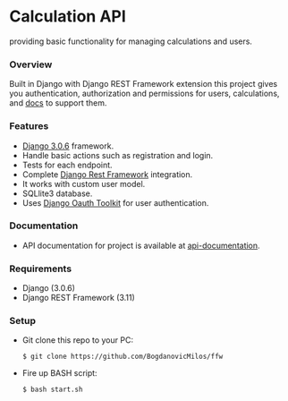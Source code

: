 # Calculation API
 providing basic functionality for managing calculations and users.
 
 
### Overview
Built in Django with Django REST Framework extension this project gives you authentication, authorization and permissions for
users, calculations, and [docs](#documentation) to support them.


### Features
* [Django 3.0.6](https://django.readthedocs.io/en/stable/contents.html) framework.
* Handle basic actions such as registration and login.
* Tests for each endpoint.
* Complete [Django Rest Framework](https://www.django-rest-framework.org/) integration.
* It works with custom user model.
* SQLlite3 database.
* Uses [Django Oauth Toolkit](https://django-oauth-toolkit.readthedocs.io/en/latest/) for user authentication.


### Documentation
* API documentation for project is available at [api-documentation](http://127.0.0.1:6767/api/redoc/).


### Requirements
* Django (3.0.6)
* Django REST Framework (3.11)


### Setup

* Git clone this repo to your PC:
    ```
    $ git clone https://github.com/BogdanovicMilos/ffw
    ```
    
* Fire up BASH script:
    ```
    $ bash start.sh
    ```
